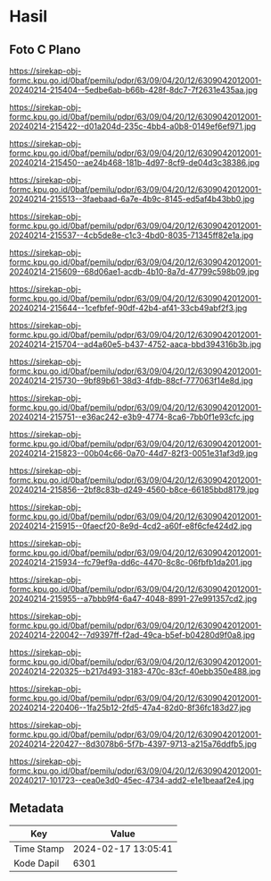# Hasil

## Foto C Plano

https://sirekap-obj-formc.kpu.go.id/0baf/pemilu/pdpr/63/09/04/20/12/6309042012001-20240214-215404--5edbe6ab-b66b-428f-8dc7-7f2631e435aa.jpg

https://sirekap-obj-formc.kpu.go.id/0baf/pemilu/pdpr/63/09/04/20/12/6309042012001-20240214-215422--d01a204d-235c-4bb4-a0b8-0149ef6ef971.jpg

https://sirekap-obj-formc.kpu.go.id/0baf/pemilu/pdpr/63/09/04/20/12/6309042012001-20240214-215450--ae24b468-181b-4d97-8cf9-de04d3c38386.jpg

https://sirekap-obj-formc.kpu.go.id/0baf/pemilu/pdpr/63/09/04/20/12/6309042012001-20240214-215513--3faebaad-6a7e-4b9c-8145-ed5af4b43bb0.jpg

https://sirekap-obj-formc.kpu.go.id/0baf/pemilu/pdpr/63/09/04/20/12/6309042012001-20240214-215537--4cb5de8e-c1c3-4bd0-8035-71345ff82e1a.jpg

https://sirekap-obj-formc.kpu.go.id/0baf/pemilu/pdpr/63/09/04/20/12/6309042012001-20240214-215609--68d06ae1-acdb-4b10-8a7d-47799c598b09.jpg

https://sirekap-obj-formc.kpu.go.id/0baf/pemilu/pdpr/63/09/04/20/12/6309042012001-20240214-215644--1cefbfef-90df-42b4-af41-33cb49abf2f3.jpg

https://sirekap-obj-formc.kpu.go.id/0baf/pemilu/pdpr/63/09/04/20/12/6309042012001-20240214-215704--ad4a60e5-b437-4752-aaca-bbd394316b3b.jpg

https://sirekap-obj-formc.kpu.go.id/0baf/pemilu/pdpr/63/09/04/20/12/6309042012001-20240214-215730--9bf89b61-38d3-4fdb-88cf-777063f14e8d.jpg

https://sirekap-obj-formc.kpu.go.id/0baf/pemilu/pdpr/63/09/04/20/12/6309042012001-20240214-215751--e36ac242-e3b9-4774-8ca6-7bb0f1e93cfc.jpg

https://sirekap-obj-formc.kpu.go.id/0baf/pemilu/pdpr/63/09/04/20/12/6309042012001-20240214-215823--00b04c66-0a70-44d7-82f3-0051e31af3d9.jpg

https://sirekap-obj-formc.kpu.go.id/0baf/pemilu/pdpr/63/09/04/20/12/6309042012001-20240214-215856--2bf8c83b-d249-4560-b8ce-66185bbd8179.jpg

https://sirekap-obj-formc.kpu.go.id/0baf/pemilu/pdpr/63/09/04/20/12/6309042012001-20240214-215915--0faecf20-8e9d-4cd2-a60f-e8f6cfe424d2.jpg

https://sirekap-obj-formc.kpu.go.id/0baf/pemilu/pdpr/63/09/04/20/12/6309042012001-20240214-215934--fc79ef9a-dd6c-4470-8c8c-06fbfb1da201.jpg

https://sirekap-obj-formc.kpu.go.id/0baf/pemilu/pdpr/63/09/04/20/12/6309042012001-20240214-215955--a7bbb9f4-6a47-4048-8991-27e991357cd2.jpg

https://sirekap-obj-formc.kpu.go.id/0baf/pemilu/pdpr/63/09/04/20/12/6309042012001-20240214-220042--7d9397ff-f2ad-49ca-b5ef-b04280d9f0a8.jpg

https://sirekap-obj-formc.kpu.go.id/0baf/pemilu/pdpr/63/09/04/20/12/6309042012001-20240214-220325--b217d493-3183-470c-83cf-40ebb350e488.jpg

https://sirekap-obj-formc.kpu.go.id/0baf/pemilu/pdpr/63/09/04/20/12/6309042012001-20240214-220406--1fa25b12-2fd5-47a4-82d0-8f36fc183d27.jpg

https://sirekap-obj-formc.kpu.go.id/0baf/pemilu/pdpr/63/09/04/20/12/6309042012001-20240214-220427--8d3078b6-5f7b-4397-9713-a215a76ddfb5.jpg

https://sirekap-obj-formc.kpu.go.id/0baf/pemilu/pdpr/63/09/04/20/12/6309042012001-20240217-101723--cea0e3d0-45ec-4734-add2-e1e1beaaf2e4.jpg


## Metadata

| Key        | Value               |
| ---------- | ------------------- |
| Time Stamp | 2024-02-17 13:05:41 |
| Kode Dapil | 6301                |



